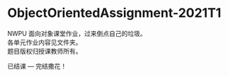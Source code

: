 # ObjectOrientedAssignment-2021T1
NWPU 面向对象课堂作业，过来倒点自己的垃圾。    
各单元作业内容见文件夹。    
题目版权归授课教师所有。 

已结课 — 完结撒花！




